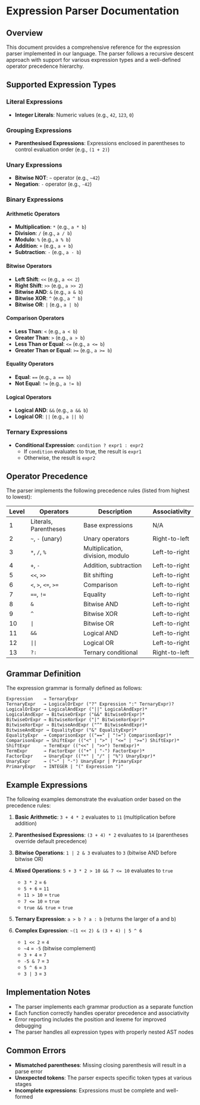 # Expression Parser Documentation

## Overview
This document provides a comprehensive reference for the expression parser implemented in our language. The parser follows a recursive descent approach with support for various expression types and a well-defined operator precedence hierarchy.

## Supported Expression Types

### Literal Expressions
- **Integer Literals**: Numeric values (e.g., `42`, `123`, `0`)

### Grouping Expressions
- **Parenthesised Expressions**: Expressions enclosed in parentheses to control evaluation order (e.g., `(1 + 2)`)

### Unary Expressions
- **Bitwise NOT**: `~` operator (e.g., `~42`)
- **Negation**: `-` operator (e.g., `-42`)

### Binary Expressions

#### Arithmetic Operators
- **Multiplication**: `*` (e.g., `a * b`)
- **Division**: `/` (e.g., `a / b`)
- **Modulo**: `%` (e.g., `a % b`)
- **Addition**: `+` (e.g., `a + b`)
- **Subtraction**: `-` (e.g., `a - b`)

#### Bitwise Operators
- **Left Shift**: `<<` (e.g., `a << 2`)
- **Right Shift**: `>>` (e.g., `a >> 2`)
- **Bitwise AND**: `&` (e.g., `a & b`)
- **Bitwise XOR**: `^` (e.g., `a ^ b`)
- **Bitwise OR**: `|` (e.g., `a | b`)

#### Comparison Operators
- **Less Than**: `<` (e.g., `a < b`)
- **Greater Than**: `>` (e.g., `a > b`)
- **Less Than or Equal**: `<=` (e.g., `a <= b`)
- **Greater Than or Equal**: `>=` (e.g., `a >= b`)

#### Equality Operators
- **Equal**: `==` (e.g., `a == b`)
- **Not Equal**: `!=` (e.g., `a != b`)

#### Logical Operators
- **Logical AND**: `&&` (e.g., `a && b`)
- **Logical OR**: `||` (e.g., `a || b`)

### Ternary Expressions
- **Conditional Expression**: `condition ? expr1 : expr2`
    - If `condition` evaluates to true, the result is `expr1`
    - Otherwise, the result is `expr2`

## Operator Precedence

The parser implements the following precedence rules (listed from highest to lowest):

| Level | Operators | Description | Associativity |
|-------|-----------|-------------|---------------|
| 1 | Literals, Parentheses | Base expressions | N/A |
| 2 | `~`, `-` (unary) | Unary operators | Right-to-left |
| 3 | `*`, `/`, `%` | Multiplication, division, modulo | Left-to-right |
| 4 | `+`, `-` | Addition, subtraction | Left-to-right |
| 5 | `<<`, `>>` | Bit shifting | Left-to-right |
| 6 | `<`, `>`, `<=`, `>=` | Comparison | Left-to-right |
| 7 | `==`, `!=` | Equality | Left-to-right |
| 8 | `&` | Bitwise AND | Left-to-right |
| 9 | `^` | Bitwise XOR | Left-to-right |
| 10 | `\|` | Bitwise OR | Left-to-right |
| 11 | `&&` | Logical AND | Left-to-right |
| 12 | `\|\|` | Logical OR | Left-to-right |
| 13 | `?:` | Ternary conditional | Right-to-left |

## Grammar Definition

The expression grammar is formally defined as follows:

```
Expression    → TernaryExpr
TernaryExpr   → LogicalOrExpr ("?" Expression ":" TernaryExpr)?
LogicalOrExpr → LogicalAndExpr ("||" LogicalAndExpr)*
LogicalAndExpr → BitwiseOrExpr ("&&" BitwiseOrExpr)*
BitwiseOrExpr → BitwiseXorExpr ("|" BitwiseXorExpr)*
BitwiseXorExpr → BitwiseAndExpr ("^" BitwiseAndExpr)*
BitwiseAndExpr → EqualityExpr ("&" EqualityExpr)*
EqualityExpr  → ComparisonExpr (("==" | "!=") ComparisonExpr)*
ComparisonExpr → ShiftExpr (("<" | ">" | "<=" | ">=") ShiftExpr)*
ShiftExpr     → TermExpr (("<<" | ">>") TermExpr)*
TermExpr      → FactorExpr (("+" | "-") FactorExpr)*
FactorExpr    → UnaryExpr (("*" | "/" | "%") UnaryExpr)*
UnaryExpr     → ("~" | "-") UnaryExpr | PrimaryExpr
PrimaryExpr   → INTEGER | "(" Expression ")"
```

## Example Expressions

The following examples demonstrate the evaluation order based on the precedence rules:

1. **Basic Arithmetic**: `3 + 4 * 2` evaluates to `11` (multiplication before addition)

2. **Parenthesised Expressions**: `(3 + 4) * 2` evaluates to `14` (parentheses override default precedence)

3. **Bitwise Operations**: `1 | 2 & 3` evaluates to `3` (bitwise AND before bitwise OR)

4. **Mixed Operations**: `5 + 3 * 2 > 10 && 7 <= 10` evaluates to `true`
    - `3 * 2` = `6`
    - `5 + 6` = `11`
    - `11 > 10` = `true`
    - `7 <= 10` = `true`
    - `true && true` = `true`

5. **Ternary Expression**: `a > b ? a : b` (returns the larger of a and b)

6. **Complex Expression**: `~(1 << 2) & (3 + 4) | 5 ^ 6`
    - `1 << 2` = `4`
    - `~4` = `-5` (bitwise complement)
    - `3 + 4` = `7`
    - `-5 & 7` = `3`
    - `5 ^ 6` = `3`
    - `3 | 3` = `3`

## Implementation Notes

- The parser implements each grammar production as a separate function
- Each function correctly handles operator precedence and associativity
- Error reporting includes the position and lexeme for improved debugging
- The parser handles all expression types with properly nested AST nodes

## Common Errors

- **Mismatched parentheses**: Missing closing parenthesis will result in a parse error
- **Unexpected tokens**: The parser expects specific token types at various stages
- **Incomplete expressions**: Expressions must be complete and well-formed